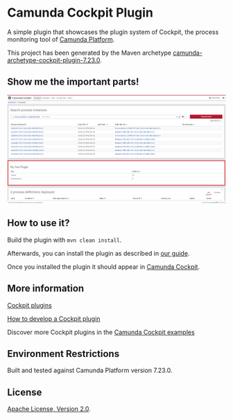 # Camunda Cockpit Plugin
A simple plugin that showcases the plugin system of Cockpit, the process monitoring tool of [Camunda Platform](http://docs.camunda.org).

This project has been generated by the Maven archetype
[camunda-archetype-cockpit-plugin-7.23.0](https://docs.camunda.org/manual/latest/user-guide/process-applications/maven-archetypes/).

## Show me the important parts!
![Screenshot](screenshot.png)

## How to use it?
Build the plugin with `mvn clean install`.

Afterwards, you can install the plugin as described in [our guide](https://github.com/camunda/camunda-bpm-examples/tree/master/cockpit/cockpit-fullstack-count-processes#integrate-into-camunda-bpm-webapp).

Once you installed the plugin it should appear in
[Camunda Cockpit](https://docs.camunda.org/manual/latest/webapps/cockpit/).

## More information
[Cockpit plugins](https://docs.camunda.org/manual/latest/webapps/cockpit/extend/plugins/)

[How to develop a Cockpit plugin](https://github.com/camunda/camunda-bpm-examples/tree/master/cockpit/cockpit-fullstack-count-processes)

Discover more Cockpit plugins in the
[Camunda Cockpit examples](https://github.com/camunda/camunda-bpm-examples/tree/master/cockpit)

## Environment Restrictions
Built and tested against Camunda Platform version 7.23.0.

## License
[Apache License, Version 2.0](http://www.apache.org/licenses/LICENSE-2.0).
